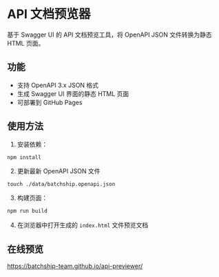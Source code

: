 # API 文档预览器

基于 Swagger UI 的 API 文档预览工具，将 OpenAPI JSON 文件转换为静态 HTML 页面。

## 功能

- 支持 OpenAPI 3.x JSON 格式
- 生成 Swagger UI 界面的静态 HTML 页面
- 可部署到 GitHub Pages

## 使用方法

1. 安装依赖：
```bash
npm install
```

2. 更新最新 OpenAPI JSON 文件
```
touch ./data/batchship.openapi.json
```

3. 构建页面：
```bash
npm run build
```

4. 在浏览器中打开生成的 `index.html` 文件预览文档

## 在线预览

https://batchship-team.github.io/api-previewer/